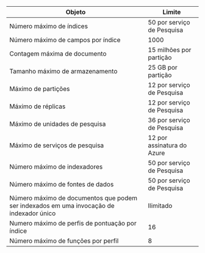 | Objeto | Limite |
| --- | --- |
| Número máximo de índices |50 por serviço de Pesquisa |
| Número máximo de campos por índice |1000 |
| Contagem máxima de documento |15 milhões por partição |
| Tamanho máximo de armazenamento |25 GB por partição |
| Máximo de partições |12 por serviço de Pesquisa |
| Máximo de réplicas |12 por serviço de Pesquisa |
| Máximo de unidades de pesquisa |36 por serviço de Pesquisa |
| Máximo de serviços de pesquisa |12 por assinatura do Azure |
| Número máximo de indexadores |50 por serviço de Pesquisa |
| Número máximo de fontes de dados |50 por serviço de Pesquisa |
| Número máximo de documentos que podem ser indexados em uma invocação de indexador único |Ilimitado |
| Numero máximo de perfis de pontuação por índice |16 |
| Número máximo de funções por perfil |8 |

<!---HONumber=AcomDC_1210_2015-->